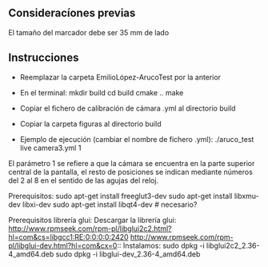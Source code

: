 Consideracíones previas
-----------------------------------------------------------------
El tamaño del marcador debe ser 35 mm de lado

Instrucciones
-----------------------------------------------------------------
- Reemplazar la carpeta EmilioLópez-ArucoTest por la anterior
- En el terminal:
	mkdir build
	cd build
	cmake ..
	make

- Copiar el fichero de calibración de cámara .yml al directorio build
- Copiar la carpeta figuras al directorio build
- Ejemplo de ejecución (cambiar el nombre de fichero .yml):
	./aruco_test live camera3.yml 1

El parámetro 1 se refiere a que la cámara se encuentra en la parte superior central de la pantalla, el resto de posiciones se indican mediante números del 2 al 8 en el sentido de las agujas del reloj.

Prerequisitos:
    sudo apt-get install freeglut3-dev
    sudo apt-get install libxmu-dev libxi-dev
    sudo apt-get install libqt4-dev  # necesario?
 
Prerequisitos librería glui:
    Descargar la librería glui:
    http://www.rpmseek.com/rpm-pl/libglui2c2.html?hl=com&cs=libgcc1:RE:0:0:0:0:2420
    http://www.rpmseek.com/rpm-pl/libglui-dev.html?hl=com&cx=0::
    Instalamos:
    sudo dpkg -i libglui2c2_2.36-4_amd64.deb
    sudo dpkg -i libglui-dev_2.36-4_amd64.deb


 
